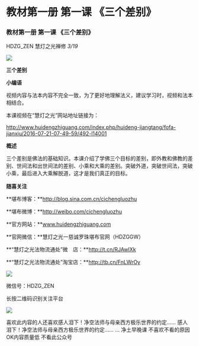 # 教材第一册 第一课 《三个差别》

### 教材第一册 第一课 《三个差别》 <a id="activity-name"></a>

HDZG\_ZEN 慧灯之光禅修  _3/19_

![](https://mmbiz.qpic.cn/mmbiz_png/iaIziaxxdicrdwsM8kIymDahkxwtpkAR9c0h3pibyqIibHV3ydqCP2N0U1lSgNgQTTysiapwaFyYKUnialpCzDJDJhhgw/640?wx_fmt=png&tp=webp&wxfrom=5&wx_lazy=1&wx_co=1)

**三个差别**

**小编语**  


视频内容与法本内容不完全一致，为了更好地理解法义，建议学习时，视频和法本相结合。

本课视频在“慧灯之光”网站地址链接为：

http://www.huidengzhiguang.com/index.php/huideng-jiangtang/fofa-jianxiu/2016-07-21-07-49-59/492-l14001  


**概述**

三个差别是佛法的基础知识。本课介绍了学佛三个目标的差别，即外教和佛教的差别、世间法和出世间法的差别、小乘和大乘的差别。突破外道，突破世间法，突破小乘，最后进入大乘解脱道，这才是我们真正的目标。  
![](data:image/gif;base64,iVBORw0KGgoAAAANSUhEUgAAAAEAAAABCAYAAAAfFcSJAAAADUlEQVQImWNgYGBgAAAABQABh6FO1AAAAABJRU5ErkJggg==)  
  


**随喜关注**

**堪布博客：**http://blog.sina.com.cn/cichengluozhu  


**堪布微博：**http://weibo.com/cichengluozhu

**官方网站：**www.huidengzhiguang.com

**官网微信：**慧灯之光一慈诚罗珠堪布官网（HDZGGW）

**“慧灯之光法物流通处”微　店：**http://t.cn/RJAwIXk

**“慧灯之光法物流通处”淘宝店：**http://tb.cn/FnLWrOy

![](https://mmbiz.qpic.cn/mmbiz_jpg/iaIziaxxdicrdwsM8kIymDahkxwtpkAR9c0X48BogTr4rG1fHem6FQd3d9jOicAnYXPJUCqzfh9qJDVhnkk7bPyJtA/640?wx_fmt=jpeg&tp=webp&wxfrom=5&wx_lazy=1&wx_co=1)

微信号：HDZG\_ZEN

长按二维码识别关注平台  
  
![](https://mmbiz.qpic.cn/mmbiz_png/iaIziaxxdicrdwsM8kIymDahkxwtpkAR9c0mefcwjAibLlia4nj6qKRapkxE87dbHCgCkBT7zpZkH7Y8qKaUFuEu98w/640?wx_fmt=png&tp=webp&wxfrom=5&wx_lazy=1&wx_co=1)

  
喜欢此内容的人还喜欢感人泪下！净空法师与母亲西方极乐世界的约定…… 感人泪下！净空法师与母亲西方极乐世界的约定…… ... 净土早晚课 不喜欢不看的原因OK内容质量低  不看此公众号  
  


